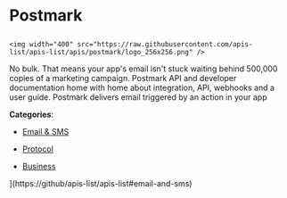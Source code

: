# Postmark<p align="center">
    <img width="400" src="https://raw.githubusercontent.com/apis-list/apis-list/apis/postmark/logo_256x256.png" />
</p>

No bulk. That means your app's email isn't stuck waiting behind 500,000 copies of a marketing campaign. Postmark API and developer documentation home with home about integration, API, webhooks and a user guide. Postmark delivers email triggered by an action in your app

**Categories**:

- [Email & SMS](https://github/apis-list/apis-list#email-and-sms)

- [Protocol](https://github/apis-list/apis-list#protocol)

- [Business](https://github/apis-list/apis-list#business)



](https://github/apis-list/apis-list#email-and-sms)




